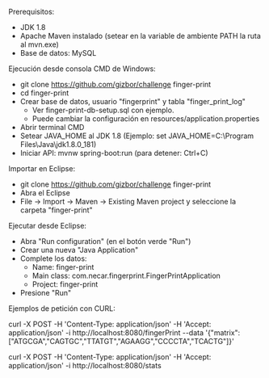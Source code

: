 Prerequisitos:
- JDK 1.8
- Apache Maven instalado (setear en la variable de ambiente PATH la ruta al mvn.exe) 
- Base de datos: MySQL 

Ejecución desde consola CMD de Windows:
- git clone https://github.com/gizbor/challenge finger-print
- cd finger-print
- Crear base de datos, usuario "fingerprint" y tabla "finger_print_log"
	- Ver finger-print-db-setup.sql con ejemplo.
	- Puede cambiar la configuración en resources/application.properties
- Abrir terminal CMD
- Setear JAVA_HOME al JDK 1.8 (Ejemplo: set JAVA_HOME=C:\Program Files\Java\jdk1.8.0_181)
- Iniciar API: mvnw spring-boot:run (para detener: Ctrl+C)


Importar en Eclipse:
- git clone https://github.com/gizbor/challenge finger-print
- Abra el Eclipse
- File -> Import -> Maven -> Existing Maven project y seleccione la carpeta "finger-print"

Ejecutar desde Eclipse:
- Abra "Run configuration" (en el botón verde "Run")
- Crear una nueva "Java Application"
- Complete los datos:
	- Name: finger-print
	- Main class: com.necar.fingerprint.FingerPrintApplication
	- Project: finger-print
- Presione "Run"

Ejemplos de petición con CURL:

curl -X POST -H 'Content-Type: application/json' -H 'Accept: application/json' -i http://localhost:8080/fingerPrint --data '{"matrix":["ATGCGA","CAGTGC","TTATGT","AGAAGG","CCCCTA","TCACTG"]}'

curl -X POST -H 'Content-Type: application/json' -H 'Accept: application/json' -i http://localhost:8080/stats
